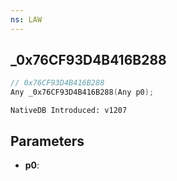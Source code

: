 ```yaml
---
ns: LAW
---
```

## _0x76CF93D4B416B288

```c
// 0x76CF93D4B416B288
Any _0x76CF93D4B416B288(Any p0);
```

```
NativeDB Introduced: v1207
```

## Parameters
* **p0**:
